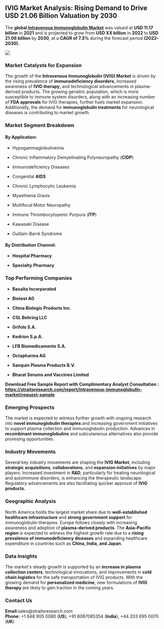 <h2 data-pm-slice="">IVIG Market Analysis: Rising Demand to Drive USD 21.06 Billion Valuation by 2030</h2>
<p data-pm-slice="">The <strong>global <a href="https://straitsresearch.com/report/intravenous-immunoglobulin-market">Intravenous Immunoglobulin Market</a></strong>&nbsp;was valued at <strong>USD 11.17 billion</strong> in <strong>2021</strong> and is projected to grow from <strong>USD XX billion</strong> in <strong>2022</strong> to <strong>USD 21.06 billion</strong> by <strong>2030</strong>, at a <strong>CAGR of 7.3%</strong> during the forecast period <strong>(2022&ndash;2030).</strong></p>
<img src="https://bresdel.com/content/uploads/photos/2025/02/bresdel_32a424f9f3c6f2835b12eef257f560fa.jpg">
<h3>Market Catalysts for Expansion</h3>
<p>The growth of the <strong>Intravenous Immunoglobulin (IVIG) Market</strong> is driven by the rising prevalence of <strong>immunodeficiency disorders</strong>, increased awareness of <strong>IVIG therapy</strong>, and technological advancements in plasma-derived products. The growing geriatric population, which is more susceptible to immune system disorders, along with an increasing number of <strong>FDA approvals</strong> for IVIG therapies, further fuels market expansion. Additionally, the demand for <strong>immunoglobulin treatments</strong> for neurological diseases is contributing to market growth.</p>
<h3>Market Segment Breakdown</h3>
<h4>By Application:</h4>
<ul data-spread="">
<li>
<p>Hypogammaglobulinemia</p>
</li>
<li>
<p>Chronic Inflammatory Demyelinating Polyneuropathy (<strong>CIDP</strong>)</p>
</li>
<li>
<p>Immunodeficiency Diseases</p>
</li>
<li>
<p>Congenital <strong>AIDS</strong></p>
</li>
<li>
<p>Chronic Lymphocytic Leukemia</p>
</li>
<li>
<p>Myasthenia Gravis</p>
</li>
<li>
<p>Multifocal Motor Neuropathy</p>
</li>
<li>
<p>Immune Thrombocytopenic Purpura (<strong>ITP</strong>)</p>
</li>
<li>
<p>Kawasaki Disease</p>
</li>
<li>
<p>Guillain-Barr&eacute; Syndrome</p>
</li>
</ul>
<h4>By Distribution Channel:</h4>
<ul data-spread="">
<li>
<p><strong>Hospital Pharmacy</strong></p>
</li>
<li>
<p><strong>Specialty Pharmacy</strong></p>
</li>
</ul>
<h3>Top Performing Companies</h3>
<ul data-spread="">
<li>
<p><strong>Baxalta Incorporated</strong></p>
</li>
<li>
<p><strong>Biotest AG</strong></p>
</li>
<li>
<p><strong>China Biologic Products Inc.</strong></p>
</li>
<li>
<p><strong>CSL Behring LLC</strong></p>
</li>
<li>
<p><strong>Grifols S.A.</strong></p>
</li>
<li>
<p><strong>Kedrion S.p.A.</strong></p>
</li>
<li>
<p><strong>LFB Biomedicaments S.A.</strong></p>
</li>
<li>
<p><strong>Octapharma AG</strong></p>
</li>
<li>
<p><strong>Sanquin Plasma Products B.V.</strong></p>
</li>
<li>
<p><strong>Bharat Serums and Vaccines Limited</strong></p>
</li>
</ul>
<p><strong>Download Free Sample Report with&nbsp;Complimentary Analyst Consultation : <a href="https://straitsresearch.com/report/intravenous-immunoglobulin-market/request-sample">https://straitsresearch.com/report/intravenous-immunoglobulin-market/request-sample</a><br /></strong></p>
<h3>Emerging Prospects</h3>
<p>The market is expected to witness further growth with ongoing research into <strong>novel immunoglobulin therapies</strong> and increasing government initiatives to support plasma collection and immunoglobulin production. Advances in <strong>recombinant immunoglobulins</strong> and subcutaneous alternatives also provide promising opportunities.</p>
<h3>Industry Movements</h3>
<p>Several key industry movements are shaping the <strong>IVIG Market</strong>, including <strong>strategic acquisitions</strong>, <strong>collaborations</strong>, and <strong>expansion initiatives</strong> by major players. Increased investment in <strong>R&amp;D</strong>, particularly for treating neurological and autoimmune disorders, is enhancing the therapeutic landscape. Regulatory advancements are also facilitating quicker approval of <strong>IVIG products.</strong></p>
<h3>Geographic Analysis</h3>
<p>North America holds the largest market share due to <strong>well-established healthcare infrastructure</strong> and <strong>strong government support</strong> for immunoglobulin therapies. Europe follows closely with increasing awareness and adoption of <strong>plasma-derived products</strong>. The <strong>Asia-Pacific region</strong> is expected to witness the highest growth rate due to a <strong>rising prevalence of immunodeficiency diseases</strong> and expanding healthcare expenditure in countries such as <strong>China, India, and Japan</strong>.</p>
<h3>Data Insights</h3>
<p>The market's steady growth is supported by an <strong>increase in plasma collection centers</strong>, technological innovations, and improvements in <strong>cold chain logistics</strong> for the safe transportation of IVIG products. With the growing demand for <strong>personalized medicine</strong>, new formulations of <strong>IVIG therapy</strong> are likely to gain traction in the coming years.</p>
<h3>Contact Us</h3>
<p><strong>Email:</strong><a>sales@straitsresearch.com</a><br /><strong>Phone:</strong> +1 646 905 0080 (<strong>US</strong>), +91 8087085354 (<strong>India</strong>), +44 203 695 0070 (<strong>UK</strong>)</p>
